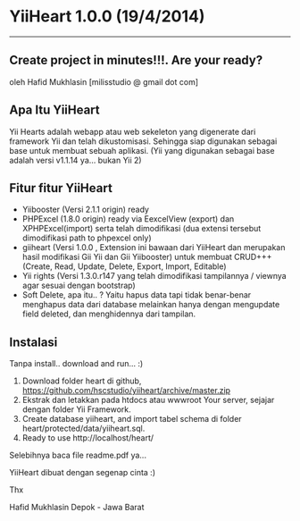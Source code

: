 ﻿YiiHeart 1.0.0 (19/4/2014)
========
---
Create project in minutes!!!. Are your ready?
---
oleh Hafid Mukhlasin [milisstudio @ gmail dot com]

## Apa Itu YiiHeart
Yii Hearts adalah webapp atau web sekeleton yang digenerate dari framework Yii dan telah dikustomisasi. Sehingga siap digunakan sebagai base untuk membuat sebuah aplikasi. (Yii yang digunakan sebagai base adalah versi v1.1.14  ya… bukan Yii 2)

## Fitur fitur YiiHeart
* Yiibooster (Versi 2.1.1 origin) ready
* PHPExcel (1.8.0 origin) ready via EexcelView (export) dan XPHPExcel(import) serta telah dimodifikasi (dua extensi tersebut dimodifikasi path to phpexcel only)
* giiheart  (Versi 1.0.0 , Extension ini bawaan dari YiiHeart dan merupakan hasil modifikasi Gii Yii dan Gii Yiibooster) untuk membuat CRUD+++ (Create, Read, Update, Delete, Export, Import, Editable) 
* Yii rights (Versi 1.3.0.r147 yang telah dimodifikasi tampilannya / viewnya agar sesuai dengan bootstrap)
* Soft Delete, apa itu.. ? Yaitu hapus data tapi tidak benar-benar menghapus data dari database melainkan hanya dengan mengupdate field deleted, dan menghidennya dari tampilan.

## Instalasi
Tanpa install.. download and run… :)
1.	Download folder heart di github, https://github.com/hscstudio/yiiheart/archive/master.zip
2.	Ekstrak dan letakkan pada htdocs atau wwwroot Your server, sejajar dengan folder Yii Framework. 
3.	Create database yiiheart,  and import tabel schema di folder heart/protected/data/yiiheart.sql.
4.	Ready to use
http://localhost/heart/

Selebihnya baca file readme.pdf ya...

YiiHeart dibuat dengan segenap cinta :)

Thx

Hafid Mukhlasin
Depok - Jawa Barat
